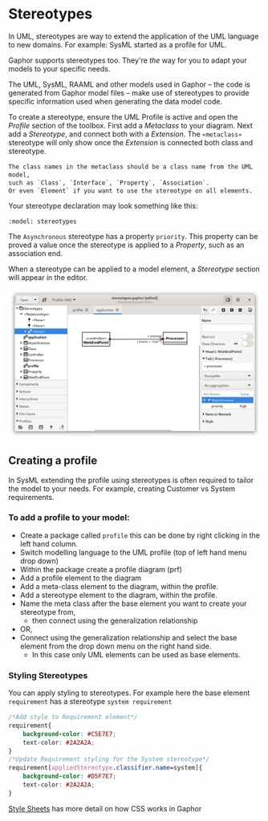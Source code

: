 # Stereotypes

In UML, stereotypes are way to extend the application of the UML language to
new domains. For example: SysML started as a profile for UML.

Gaphor supports stereotypes too. They're *the* way for you to adapt your models
to your specific needs.

The UML, SysML, RAAML and other models used in Gaphor – the code is
generated from Gaphor model files – make use of stereotypes to provide
specific information used when generating the data model code.

To create a stereotype, ensure the UML Profile is active and open the *Profile*
section of the toolbox. First add a *Metaclass* to your diagram. Next add a
*Stereotype*, and connect both with a *Extension*.
The `«metaclass»` stereotype will only show once the *Extension* is connected
both class and stereotype.

```{note}
The class names in the metaclass should be a class name from the UML model,
such as `Class`, `Interface`, `Property`, `Association`.
Or even `Element` if you want to use the stereotype on all elements.
```

Your stereotype declaration may look something like this:

```{diagram} profile
:model: stereotypes
```

The `Asynchronous` stereotype has a property `priority`. This property can
be proved a value once the stereotype is applied to a *Property*, such as an
association end.

When a stereotype can be applied to a model element, a *Stereotype* section
will appear in the editor.

![Stereotype usage example](images/stereotype-usage.png)

## Creating a profile

In SysML extending the profile using stereotypes is often required to tailor the model to
your needs. For example, creating Customer vs System requirements.

### To add a profile to your model:

* Create a package called `profile` this can be done by right clicking in the left hand column.
* Switch modelling language to the UML profile (top of left hand menu drop down)
* Within the package create a profile diagram (prf)
* Add a profile element to the diagram
* Add a meta-class element to the diagram, within the profile.
* Add a stereotype element to the diagram, within the profile.
* Name the meta class after the base element you want to create your stereotype from,
  * then connect using the generalization relationship
* OR,
* Connect using the generalization relationship and select the base element from the drop down menu on the right hand side.
  * In this case only UML elements can be used as base elements.

### Styling Stereotypes

You can apply styling to stereotypes. For example here the base element `requirement` has a stereotype `system requirement`

``` css
/*Add style to Requirement element*/
requirement{
    background-color: #C5E7E7;
    text-color: #2A2A2A;
}
/*Update Requirement styling for the System stereotype*/
requirement[appliedStereotype.classifier.name=system]{
    background-color: #D5F7E7;
    text-color: #2A2A2A;
}
```

[Style Sheets](style_sheets) has more detail on how CSS works in Gaphor 
